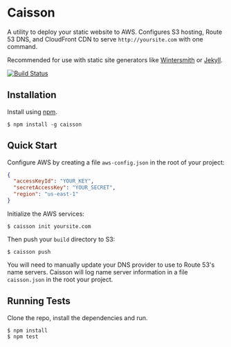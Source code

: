 # Caisson

A utility to deploy your static website to AWS. Configures S3 hosting, Route 53 DNS, and CloudFront CDN to serve `http://yoursite.com` with one command.

Recommended for use with static site generators like [Wintersmith](http://wintersmith.io/) or [Jekyll](http://jekyllrb.com/).

[![Build Status](https://secure.travis-ci.org/christophercliff/caisson.png?branch=master)](https://travis-ci.org/christophercliff/caisson)

## Installation

Install using [npm](https://npmjs.org).

```
$ npm install -g caisson
```

## Quick Start

Configure AWS by creating a file `aws-config.json` in the root of your project:

```json
{
  "accessKeyId": "YOUR_KEY",
  "secretAccessKey": "YOUR_SECRET",
  "region": "us-east-1"
}
```

Initialize the AWS services:

```
$ caisson init yoursite.com
```

Then push your `build` directory to S3:

```
$ caisson push
```

You will need to manually update your DNS provider to use to Route 53's name servers. Caisson will log name server information in a file `caisson.json` in the root your project.

## Running Tests

Clone the repo, install the dependencies and run.

```
$ npm install
$ npm test
```